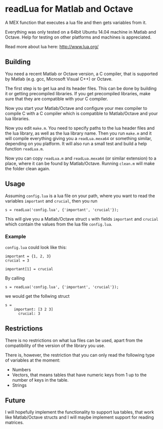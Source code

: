# readLua for Matlab and Octave

A MEX function that executes a lua file and then gets variables
from it.

Everything was only tested on a 64bit Ubuntu 14.04 machine in Matlab
and Octave.
Help for testing on other platforms and machines is appreciated.

Read more about lua here: http://www.lua.org/

## Building

You need a recent Matlab or Octave version, a C compiler, that is
supported by Matlab (e.g. gcc, Microsoft Visual C++) or Octave.

The first step is to get lua and its header files.
This can be done by building it or getting precompiled libraries.
If you get precompiled libraries, make sure that they are compatible with
your C compiler.

Now you start your Matlab/Octave and configure your mex compiler to
compile C with a C compiler which is compatible to
Matlab/Octave and your lua libraries.

Now you edit `make.m`. You need to specify paths to the lua header files
and the lua library, as well as the lua library name. Then you run `make.m`
and it will compile everything giving you a `readLua.mexa64` or something
similar, depending on you platform. It will also run a small test and
build a help function `readLua.m`.

Now you can copy `readLua.m` and `readLua.mexa64` (or similar extension)
to a place, where it can be found by Matlab/Octave. Running `clean.m`
will make the folder clean again.


## Usage

Assuming `config.lua` is a lua file on your path, where you want to
read the variables `important` and `crucial`, then you run

    s = readLua('config.lua', {'important', 'crucial'});

This will give you a Matlab/Octave struct `s` with fields `important` and
`crucial` which contain the values from the lua file `config.lua`.

### Example

`config.lua` could look like this:

    important = {1, 2, 3}
    crucial = 3
    
    important[1] = crucial

By calling

    s = readLua('config.lua', {'important', 'crucial'});

we would get the follwing struct
    
    s = 
        important: [3 2 3]
          crucial: 3


## Restrictions

There is no restrictions on what lua files can be used, apart from the
compatibility of the version of the library you use.

There is, however, the restriction that you can only read the following
type of variables at the moment:

 * Numbers
 * Vectors, that means tables that have numeric keys from 1 up to the
   number of keys in the table.
 * Strings


## Future

I will hopefully implement the functionality to support lua tables, that
work like Matlab/Octave structs and I will maybe implement support for
reading matrices.
